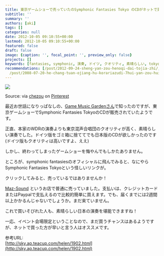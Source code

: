 ```yaml
---
title: 東京ゲームショーで売っていたのSymphonic Fantasies Tokyo のCDがネットで買える！
subtitle: ''
summary: ''
authors: [aki]
tags: []
categories: null
date: 2012-10-05 09:10:55+00:00
lastmod: 2012-10-05 09:10:55+00:00
featured: false
draft: false
image: {caption: '', focal_point: '', preview_only: false}
projects: []
keywords: [fantasies, symphonic, 演奏, ドイツ, クオリティ, 素晴らしい, tokyo, cd, via, paypal]
recommendations: [/post/2012-09-24-sheng-yan-zou-henoqi-dai-tojia-zhi/, /post/2009-07-05-guan-dong-hagame-musichoihoida/,
  /post/2008-07-20-he-chang-tuan-ojiang-hu-korariazudi-7hui-yan-zou-hui/]
---
```

[![](https://i.pinimg.com/originals/f5/f8/7a/f5f87a22d7029a96f44f1fba96c2afed.jpg)](https://pinterest.com/pin/60869032434954296/)

  

Source: via [chezou](http://pinterest.com/chezou/) on [Pinterest](http://pinterest.com)

最近お世話になりっぱなしの、[Game Music Gardenさん](http://sky.ap.teacup.com/helen/1902.html)で知ったのですが、東京ゲームショーでSymphonic Fantasies TokyoのCDが販売されていたようです。

正直、本家のWDRの演奏よりも東京混声合唱団のクオリティが高く、素晴らしい演奏でした。ドイツ版をゴミ箱に捨ててでも日本版のCDが欲しかったのです(ドイツ版もクオリティは高いですよ、ええ)

しかし、終わってしまったゲームショーを悔やんでもしかたありません。

ところが、symphonic fantasiesのオフィシャルに飛んでみると、なにやらSymphonic Fantasies Tokyoという怪しいリンクが。

クリックしてみると、売っているではありませんか！

[Maz-Sound](http://www.maz-sound.com/index.php?show=product&id=42) というお店で普通に売っていました。支払いは、クレジットカードまたはPaypalで支払えるので比較的簡単に買えます。でも、届くまでには2週間以上かかるんじゃないでしょうか。まだ来ていません。

これで買いそびれた人も、素晴らしい日本の演奏を堪能できますね！

一応、イベント会場限定ということなので、まだ買うチャンスはあるようですが、ネットで買った方が早いと言う人はオススメです。

参考URL:  
[http://sky.ap.teacup.com/helen/1902.html](http://sky.ap.teacup.com/helen/1902.html)


